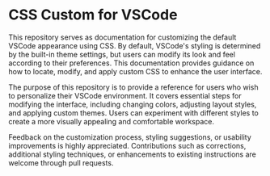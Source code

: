 # CSS Custom for VSCode

This repository serves as documentation for customizing the default VSCode appearance using CSS. By default, VSCode's styling is determined by the built-in theme settings, but users can modify its look and feel according to their preferences. This documentation provides guidance on how to locate, modify, and apply custom CSS to enhance the user interface.

The purpose of this repository is to provide a reference for users who wish to personalize their VSCode environment. It covers essential steps for modifying the interface, including changing colors, adjusting layout styles, and applying custom themes. Users can experiment with different styles to create a more visually appealing and comfortable workspace.

Feedback on the customization process, styling suggestions, or usability improvements is highly appreciated. Contributions such as corrections, additional styling techniques, or enhancements to existing instructions are welcome through pull requests.

